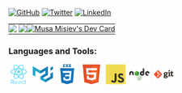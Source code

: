<p>
  <a href="https://github.com/thepylot"><img src="https://img.shields.io/github/followers/thepylot.svg?label=GitHub&style=social" alt="GitHub"></a>
  <a href="https://twitter.com/thepylot"><img src="https://img.shields.io/twitter/follow/thepylot?label=Twitter&style=social" alt="Twitter"></a>
  <a href="https://www.linkedin.com/in/rashid-maharramli-49b2b7172"><img src="https://img.shields.io/badge/LinkedIn--_.svg?style=social&logo=linkedin" alt="LinkedIn"></a>
</p>
<table cellpadding="0">
  <tr style="border-top: none; padding: 0;">
    <td valign="top" style="border: none; padding: 0">
      <img src="https://github-readme-stats.vercel.app/api?username=musamM921&show_icons=true&count_private=true&theme=algolia">
      <img src="https://github-readme-stats.vercel.app/api/top-langs/?username=musamM921&layout=compact&theme=algolia&card_width=445">
    </td>
    <td valign="top" style="border: none; padding: 0">
      <a href="https://app.daily.dev/musamisiev"><img src="https://api.daily.dev/devcards/v2/ERERTbTrpYtTXl2uujf0g.png?r=itl&type=default" width="356" alt="Musa Misiev's Dev Card"/></a>
    </td>
  </tr>
</table>



<h3 align="left">Languages and Tools:</h3>
<div>
  <img src="https://github.com/devicons/devicon/blob/master/icons/react/react-original-wordmark.svg" title="React" alt="React" width="40" height="40"/>&nbsp;
  <img src="https://github.com/devicons/devicon/blob/master/icons/materialui/materialui-original.svg" title="Material UI" alt="Material UI" width="40" height="40"/>&nbsp;
  <img src="https://github.com/devicons/devicon/blob/master/icons/css3/css3-plain-wordmark.svg"  title="CSS3" alt="CSS" width="40" height="40"/>&nbsp;
  <img src="https://github.com/devicons/devicon/blob/master/icons/html5/html5-original.svg" title="HTML5" alt="HTML" width="40" height="40"/>&nbsp;
  <img src="https://github.com/devicons/devicon/blob/master/icons/javascript/javascript-original.svg" title="JavaScript" alt="JavaScript" width="40" height="40"/>&nbsp;
  <img src="https://github.com/devicons/devicon/blob/master/icons/nodejs/nodejs-original-wordmark.svg" title="NodeJS" alt="NodeJS" width="40" height="40"/>&nbsp;
  <img src="https://github.com/devicons/devicon/blob/master/icons/git/git-original-wordmark.svg" title="Git" **alt="Git" width="40" height="40"/>
  </div>

